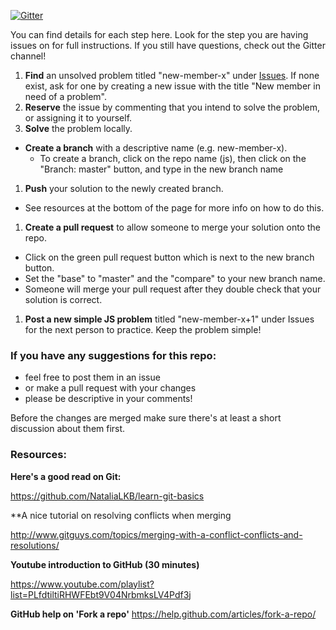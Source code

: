 [![Gitter](https://badges.gitter.im/Join%20Chat.svg)](https://gitter.im/codingforeveryone/js?utm_source=badge&utm_medium=badge&utm_campaign=pr-badge&utm_content=badge)

You can find details for each step here. Look for the step you are having issues on for full instructions. If you still have questions, check out the Gitter channel!

1. **Find** an unsolved problem titled "new-member-x" under [Issues](../../issues). If none exist, ask for one by creating a new issue with the title "New member in need of a problem".
1. **Reserve** the issue by commenting that you intend to solve the problem, or assigning it to yourself.
1. **Solve** the problem locally.
* **Create a branch** with a descriptive name (e.g. new-member-x).
  - To create a branch, click on the repo name (js), then click on the "Branch: master" button, and type in the new branch name
1. **Push** your solution to the newly created branch.
  - See resources at the bottom of the page for more info on how to do this.
1. **Create a pull request** to allow someone to merge your solution onto the repo.
  - Click on the green pull request button which is next to the new branch button.
  - Set the "base" to "master" and the "compare" to your new branch name.
  - Someone will merge your pull request after they double check that your solution is correct.
1. **Post a new simple JS problem** titled "new-member-x+1" under Issues for the next person to practice. Keep the problem simple!

### If you have any suggestions for this repo:

* feel free to post them in an issue
* or make a pull request with your changes
* please be descriptive in your comments!

Before the changes are merged make sure there's at least a short discussion about them first.

### Resources:
**Here's a good read on Git:**

https://github.com/NataliaLKB/learn-git-basics

**A nice tutorial on resolving conflicts when merging

http://www.gitguys.com/topics/merging-with-a-conflict-conflicts-and-resolutions/

**Youtube introduction to GitHub (30 minutes)**

https://www.youtube.com/playlist?list=PLfdtiltiRHWFEbt9V04NrbmksLV4Pdf3j

**GitHub help on 'Fork a repo'**
https://help.github.com/articles/fork-a-repo/
